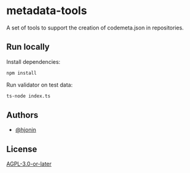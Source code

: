 # metadata-tools

A set of tools to support the creation of codemeta.json in repositories.

## Run locally

Install dependencies:
```bash
npm install
```

Run validator on test data:
```bash
ts-node index.ts
```

## Authors

- [@hjonin](https://github.com/hjonin)

## License

[AGPL-3.0-or-later](LICENSE)